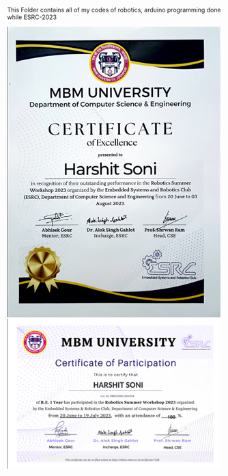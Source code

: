 This Folder contains all of my codes of robotics, arduino programming done while ESRC-2023

<img src="CoE in ESRC Workshop 2023.png" alt="Certificate of Excellence in ESRC Workshop 2023" width="500" />

<img src="CoP in ESRC Workshop 2023.png" alt="Certificate of Paricipation in ESRC Workshop 2023" width="500" />
